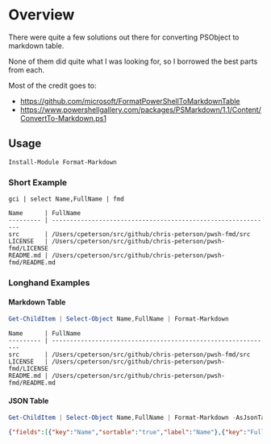 # Overview

There were quite a few solutions out there for converting PSObject to markdown table.

None of them did quite what I was looking for, so I borrowed the best parts from each.

Most of the credit goes to:

* https://github.com/microsoft/FormatPowerShellToMarkdownTable
* https://www.powershellgallery.com/packages/PSMarkdown/1.1/Content/ConvertTo-Markdown.ps1

## Usage

`Install-Module Format-Markdown`
### Short Example

`gci | select Name,FullName | fmd`
```text
Name      | FullName
--------- | -------------------------------------------------------------
src       | /Users/cpeterson/src/github/chris-peterson/pwsh-fmd/src
LICENSE   | /Users/cpeterson/src/github/chris-peterson/pwsh-fmd/LICENSE
README.md | /Users/cpeterson/src/github/chris-peterson/pwsh-fmd/README.md
```

### Longhand Examples

#### Markdown Table

```powershell
Get-ChildItem | Select-Object Name,FullName | Format-Markdown
```
```text
Name      | FullName
--------- | -------------------------------------------------------------
src       | /Users/cpeterson/src/github/chris-peterson/pwsh-fmd/src
LICENSE   | /Users/cpeterson/src/github/chris-peterson/pwsh-fmd/LICENSE
README.md | /Users/cpeterson/src/github/chris-peterson/pwsh-fmd/README.md
```

#### JSON Table

```powershell
Get-ChildItem | Select-Object Name,FullName | Format-Markdown -AsJsonTable
```
```json
{"fields":[{"key":"Name","sortable":"true","label":"Name"},{"key":"FullName","sortable":"true","label":"FullName"}],"items":[{"Name":"README.md","FullName":"/Users/cpeterson/src/github/chris-peterson/pwsh-fmd/README.md"},{"Name":"README.md","FullName":"/Users/cpeterson/src/github/chris-peterson/pwsh-fmd/README.md"},{"Name":"README.md","FullName":"/Users/cpeterson/src/github/chris-peterson/pwsh-fmd/README.md"}],"filter":"true"}
```
